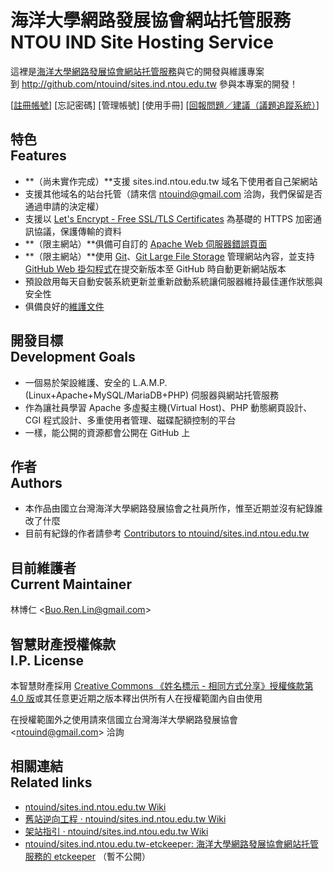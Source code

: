 # 海洋大學網路發展協會網站托管服務<br>NTOU IND Site Hosting Service
這裡是[海洋大學網路發展協會網站托管服務](http://sites.ind.ntou.edu.tw)與它的開發與維護專案  
到 <http://github.com/ntouind/sites.ind.ntou.edu.tw> 參與本專案的開發！

[[註冊帳號](register.markdown)] [忘記密碼] [管理帳號] [使用手冊] [[回報問題／建議（議題追蹤系統）](https://github.com/ntouind/sites.ind.ntou.edu.tw/issues)]

## 特色<br>Features
* **（尚未實作完成）**支援 sites.ind.ntou.edu.tw 域名下使用者自己架網站
* 支援其他域名的站台托管（請來信 <ntouind@gmail.com> 洽詢，我們保留是否通過申請的決定權）
* 支援以 [Let's Encrypt - Free SSL/TLS Certificates](https://letsencrypt.org/) 為基礎的 HTTPS 加密通訊協議，保護傳輸的資料
* **（限主網站）**俱備可自訂的 [Apache Web 伺服器錯誤頁面](https://sites.ind.ntou.edu.tw/http-404-not-found)
* **（限主網站）**使用 [Git](https://git-scm.com/)、[Git Large File Storage](https://git-lfs.github.com/) 管理網站內容，並支持 [GitHub Web 掛勾程式](https://developer.github.com/webhooks/)在提交新版本至 GitHub 時自動更新網站版本
* 預設啟用每天自動安裝系統更新並重新啟動系統讓伺服器維持最佳運作狀態與安全性
* 俱備良好的[維護文件](http://github.com/ntouind/sites.ind.ntou.edu.tw/wiki)

## 開發目標<br>Development Goals
* 一個易於架設維護、安全的 L.A.M.P.(Linux+Apache+MySQL/MariaDB+PHP) 伺服器與網站托管服務
* 作為讓社員學習 Apache 多虛擬主機(Virtual Host)、PHP 動態網頁設計、CGI 程式設計、多重使用者管理、磁碟配額控制的平台
* 一樣，能公開的資源都會公開在 GitHub 上

## 作者<br>Authors
* 本作品由國立台灣海洋大學網路發展協會之社員所作，惟至近期並沒有紀錄誰改了什麼
* 目前有紀錄的作者請參考 [Contributors to ntouind/sites.ind.ntou.edu.tw](https://github.com/ntouind/sites.ind.ntou.edu.tw/graphs/contributors)

## 目前維護者<br>Current Maintainer
林博仁 &lt;<Buo.Ren.Lin@gmail.com>&gt;

## 智慧財產授權條款<br>I.P. License
本智慧財產採用 [Creative Commons 《姓名標示 - 相同方式分享》授權條款第 4.0 版](https://creativecommons.org/licenses/by-sa/4.0/)或其任意更近期之版本釋出供所有人在授權範圍內自由使用

在授權範圍外之使用請來信國立台灣海洋大學網路發展協會 &lt;<ntouind@gmail.com>&gt; 洽詢

## 相關連結<br />Related links
* [ntouind/sites.ind.ntou.edu.tw Wiki](https://github.com/ntouind/sites.ind.ntou.edu.tw/wiki)
* [舊站逆向工程 · ntouind/sites.ind.ntou.edu.tw Wiki](https://github.com/ntouind/sites.ind.ntou.edu.tw/wiki/%E8%88%8A%E7%AB%99%E9%80%86%E5%90%91%E5%B7%A5%E7%A8%8B)
* [架站指引 · ntouind/sites.ind.ntou.edu.tw Wiki](https://github.com/ntouind/sites.ind.ntou.edu.tw/wiki/%E6%9E%B6%E7%AB%99%E6%8C%87%E5%BC%95)
* [ntouind/sites.ind.ntou.edu.tw-etckeeper: 海洋大學網路發展協會網站托管服務的 etckeeper](https://github.com/ntouind/sites.ind.ntou.edu.tw-etckeeper) （暫不公開）

